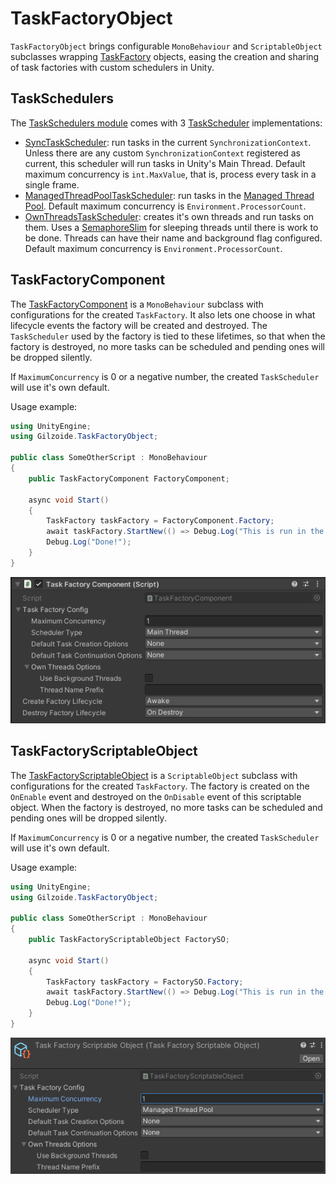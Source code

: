 # TaskFactoryObject
`TaskFactoryObject` brings configurable `MonoBehaviour` and `ScriptableObject`
subclasses wrapping [TaskFactory](https://docs.microsoft.com/en-us/dotnet/api/system.threading.tasks.taskfactory?view=netstandard-2.0)
objects, easing the creation and sharing of task factories with custom
schedulers in Unity.


## TaskSchedulers
The [TaskSchedulers module](Runtime/TaskSchedulers/) comes with 3
[TaskScheduler](https://docs.microsoft.com/en-us/dotnet/api/system.threading.tasks.taskscheduler?view=netstandard-2.0)
implementations:

- [SyncTaskScheduler](Runtime/TaskSchedulers/SyncTaskScheduler.cs): run tasks
  in the current `SynchronizationContext`. Unless there are any custom
  `SynchronizationContext` registered as current, this scheduler will run
  tasks in Unity's Main Thread. Default maximum concurrency is `int.MaxValue`,
  that is, process every task in a single frame.
- [ManagedThreadPoolTaskScheduler](Runtime/TaskSchedulers/ManagedThreadPoolTaskScheduler.cs):
  run tasks in the [Managed Thread Pool](https://docs.microsoft.com/en-us/dotnet/standard/threading/the-managed-thread-pool).
  Default maximum concurrency is `Environment.ProcessorCount`.
- [OwnThreadsTaskScheduler](Runtime/TaskSchedulers/OwnThreadsTaskScheduler.cs):
  creates it's own threads and run tasks on them. Uses a
  [SemaphoreSlim](https://docs.microsoft.com/en-us/dotnet/api/system.threading.semaphoreslim?view=netstandard-2.0)
  for sleeping threads until there is work to be done. Threads can have their
  name and background flag configured. Default maximum concurrency is
  `Environment.ProcessorCount`.


## TaskFactoryComponent
The [TaskFactoryComponent](Runtime/TaskFactoryComponent.cs) is a
`MonoBehaviour` subclass with configurations for the created `TaskFactory`.
It also lets one choose in what lifecycle events the factory will be created
and destroyed. The `TaskScheduler` used by the factory is tied to these
lifetimes, so that when the factory is destroyed, no more tasks can be
scheduled and pending ones will be dropped silently.

If `MaximumConcurrency` is 0 or a negative number, the created `TaskScheduler`
will use it's own default.

Usage example:
```cs
using UnityEngine;
using Gilzoide.TaskFactoryObject;

public class SomeOtherScript : MonoBehaviour
{
    public TaskFactoryComponent FactoryComponent;

    async void Start()
    {
        TaskFactory taskFactory = FactoryComponent.Factory;
        await taskFactory.StartNew(() => Debug.Log("This is run in the configured TaskScheduler!"));
        Debug.Log("Done!");
    }
}
```

![](Extras~/TaskFactoryComponent.png)


## TaskFactoryScriptableObject
The [TaskFactoryScriptableObject](Runtime/TaskFactoryScriptableObject.cs) is a
`ScriptableObject` subclass with configurations for the created `TaskFactory`.
The factory is created on the `OnEnable` event and destroyed on the `OnDisable`
event of this scriptable object. When the factory is destroyed, no more tasks
can be scheduled and pending ones will be dropped silently.

If `MaximumConcurrency` is 0 or a negative number, the created `TaskScheduler`
will use it's own default.

Usage example:
```cs
using UnityEngine;
using Gilzoide.TaskFactoryObject;

public class SomeOtherScript : MonoBehaviour
{
    public TaskFactoryScriptableObject FactorySO;

    async void Start()
    {
        TaskFactory taskFactory = FactorySO.Factory;
        await taskFactory.StartNew(() => Debug.Log("This is run in the configured TaskScheduler!"));
        Debug.Log("Done!");
    }
}
```

![](Extras~/TaskFactoryScriptableObject.png)
